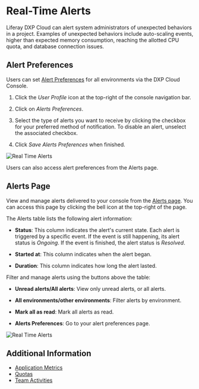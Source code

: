 # Real-Time Alerts

Liferay DXP Cloud can alert system administrators of unexpected behaviors in a project. Examples of unexpected behaviors include auto-scaling events, higher than expected memory consumption, reaching the allotted CPU quota, and database connection issues.

## Alert Preferences

Users can set [Alert Preferences](https://console.liferay.cloud/account/alerts-preferences) for all environments via the DXP Cloud Console.

1. Click the *User Profile* icon at the top-right of the console navigation bar.

1. Click on *Alerts Preferences*.

1. Select the type of alerts you want to receive by clicking the checkbox for your preferred method of notification. To disable an alert, unselect the associated checkbox.

1. Click *Save Alerts Preferences* when finished.

![Real Time Alerts](./real-time-alerts/images/01.png)

Users can also access alert preferences from the Alerts page.

## Alerts Page

View and manage alerts delivered to your console from the [Alerts page](https://console.liferay.cloud/alerts). You can access this page by clicking the bell icon at the top-right of the page.

The Alerts table lists the following alert information:

* **Status**: This column indicates the alert's current state. Each alert is triggered by a specific event. If the event is still happening, its alert status is *Ongoing*. If the event is finished, the alert status is *Resolved*.

* **Started at**: This column indicates when the alert began.

* **Duration**: This column indicates how long the alert lasted.

Filter and manage alerts using the buttons above the table:

* **Unread alerts/All alerts**: View only unread alerts, or all alerts.

* **All environments/other environments**: Filter alerts by environment.

* **Mark all as read**: Mark all alerts as read.

* **Alerts Preferences**: Go to your alert preferences page.

![Real Time Alerts](./real-time-alerts/images/02.png)

## Additional Information

* [Application Metrics](./application-metrics.md)
* [Quotas](./quotas.md)
* [Team Activities](./team-activities.md)
